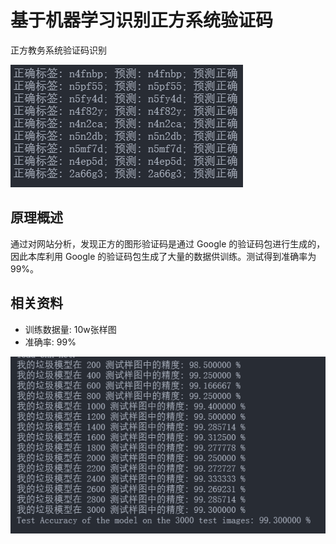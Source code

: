 # 基于机器学习识别正方系统验证码

正方教务系统验证码识别

![预测结果](img/predict.png)

## 原理概述

通过对网站分析，发现正方的图形验证码是通过 Google 的验证码包进行生成的，因此本库利用 Google 的验证码包生成了大量的数据供训练。测试得到准确率为 99%。

## 相关资料
- 训练数据量: 10w张样图
- 准确率: 99%

![验证结果](img/test.png)

